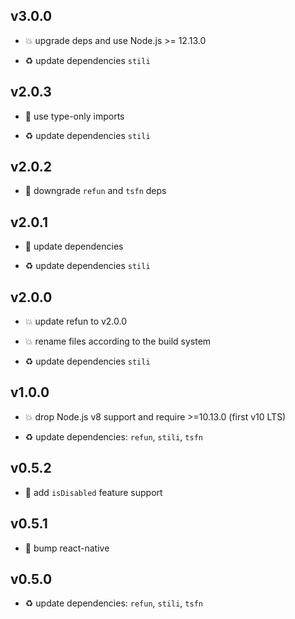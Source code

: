## v3.0.0

* 💥 upgrade deps and use Node.js >= 12.13.0

* ♻️ update dependencies `stili`

## v2.0.3

* 🐞 use type-only imports

* ♻️ update dependencies `stili`

## v2.0.2

* 🐞 downgrade `refun` and `tsfn` deps

## v2.0.1

* 🐞 update dependencies

* ♻️ update dependencies `stili`

## v2.0.0

* 💥 update refun to v2.0.0

* 💥 rename files according to the build system

* ♻️ update dependencies `stili`

## v1.0.0

* 💥 drop Node.js v8 support and require >=10.13.0 (first v10 LTS)

* ♻️ update dependencies: `refun`, `stili`, `tsfn`

## v0.5.2

* 🐞 add `isDisabled` feature support

## v0.5.1

* 🐞 bump react-native

## v0.5.0

* ♻️ update dependencies: `refun`, `stili`, `tsfn`
